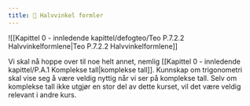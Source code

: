 ```yaml
---
title: 📄 Halvvinkel formler
---
```

![[Kapittel 0 - innledende kapittel/defogteo/Teo P.7.2.2 Halvvinkelformlene|Teo P.7.2.2 Halvvinkelformlene]]


Vi skal nå hoppe over til noe helt annet, nemlig [[Kapittel 0 - innledende kapittel/P.A.1 Komplekse tall|komplekse tall]]. Kunnskap om trigonometri skal vise seg å være veldig nyttig når vi ser på komplekse tall. Selv om komplekse tall ikke utgjør en stor del av dette kurset, vil det være veldig relevant i andre kurs.

